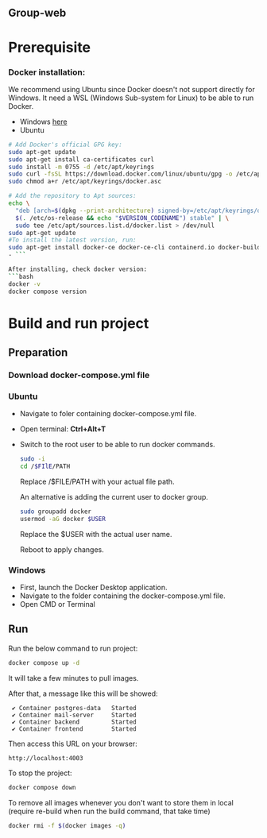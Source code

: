 ## Group-web
# Prerequisite
### Docker installation:

We recommend using Ubuntu since Docker doesn't not support directly for Windows.
It need a WSL (Windows Sub-system for Linux) to be able to run Docker.

- Windows [here](https://docs.docker.com/desktop/install/windows-install/)
- Ubuntu 
```bash
# Add Docker's official GPG key:
sudo apt-get update
sudo apt-get install ca-certificates curl
sudo install -m 0755 -d /etc/apt/keyrings
sudo curl -fsSL https://download.docker.com/linux/ubuntu/gpg -o /etc/apt/keyrings/docker.asc
sudo chmod a+r /etc/apt/keyrings/docker.asc

# Add the repository to Apt sources:
echo \
  "deb [arch=$(dpkg --print-architecture) signed-by=/etc/apt/keyrings/docker.asc] https://download.docker.com/linux/ubuntu \
  $(. /etc/os-release && echo "$VERSION_CODENAME") stable" | \
  sudo tee /etc/apt/sources.list.d/docker.list > /dev/null
sudo apt-get update
#To install the latest version, run:
sudo apt-get install docker-ce docker-ce-cli containerd.io docker-buildx-plugin docker-compose-plugin
- ```

After installing, check docker version:
```bash
docker -v 
docker compose version
```

# Build and run project

## Preparation
### Download docker-compose.yml file
### Ubuntu

- Navigate to foler containing docker-compose.yml file.

- Open terminal: **Ctrl+Alt+T** 

- Switch to the root user to be able to run docker commands.

    ```bash
    sudo -i
    cd /$FIlE/PATH
    ```
    Replace /$FILE/PATH with your actual file path.

    An alternative is adding the current user to docker group.
    ```bash
    sudo groupadd docker
    usermod -aG docker $USER
    ```
    Replace the $USER with the actual user name.
    
    Reboot to apply changes.

### Windows
- First, launch the Docker Desktop application.
- Navigate to the folder containing the docker-compose.yml file.
- Open CMD or Terminal



## Run

Run the below command to run project:

```bash
docker compose up -d
```
It will take a few minutes to pull images.

After that, a message like this will be showed:
```
 ✔ Container postgres-data   Started
 ✔ Container mail-server     Started       
 ✔ Container backend         Started  
 ✔ Container frontend        Started 
 ```
Then access this URL on your browser:
 ```
 http://localhost:4003
 ```

To stop the project:
```bash
docker compose down
```

To remove all images whenever you don't want to store them in local (require re-build when run the build command, that take time)

```bash
docker rmi -f $(docker images -q)
```
